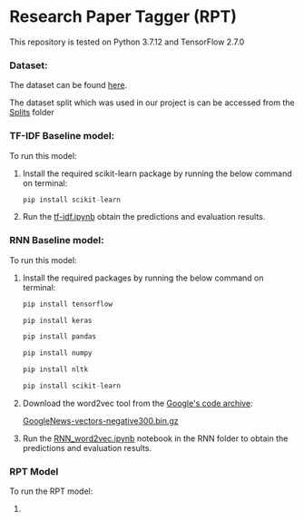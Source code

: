 # Research Paper Tagger (RPT)

This repository is tested on Python 3.7.12 and TensorFlow 2.7.0

### Dataset:

The dataset can be found [here](https://github.com/arbaazQureshi/research_paper_tagger/tree/main/Data).

The dataset split which was used in our project is can be accessed from the [Splits](https://github.com/arbaazQureshi/research_paper_tagger/tree/main/Data/Splits) folder


### TF-IDF Baseline model:
To run this model:
1.	Install the required scikit-learn package by running the below command on terminal:
	```python	
	pip install scikit-learn
	```
2.	Run the [tf-idf.ipynb](https://github.com/arbaazQureshi/research_paper_tagger/blob/main/Models/tfidf/tf-idf.ipynb) obtain the predictions and evaluation results.


### RNN Baseline model:
To run this model:

1.	Install the required packages by running the below command on terminal:
	```python
	pip install tensorflow
	```
	```python
	pip install keras
	```
	```python
	pip install pandas
	```
	```python
	pip install numpy 
	```
	```python
	pip install nltk 
	```
	```python
	pip install scikit-learn
	```
2.	Download the word2vec tool from the [Google's code archive](https://code.google.com/archive/p/word2vec/): 
	
	 [GoogleNews-vectors-negative300.bin.gz](https://drive.google.com/file/d/0B7XkCwpI5KDYNlNUTTlSS21pQmM/edit?usp=sharing)
3.	Run the [RNN_word2vec.ipynb](https://github.com/arbaazQureshi/research_paper_tagger/blob/main/Models/RNNs/RNN_word2vec.ipynb) notebook in the RNN folder to obtain the predictions and evaluation results.

### RPT Model

To run the RPT model:

1.
